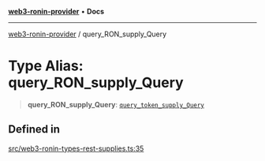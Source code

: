 [**web3-ronin-provider**](../README.md) • **Docs**

***

[web3-ronin-provider](../globals.md) / query\_RON\_supply\_Query

# Type Alias: query\_RON\_supply\_Query

> **query\_RON\_supply\_Query**: [`query_token_supply_Query`](../enumerations/query_token_supply_Query.md)

## Defined in

[src/web3-ronin-types-rest-supplies.ts:35](https://github.com/chuacw/web3-ronin-provider/blob/4a5337409914c1435eb29cf10385b5e91a5e50ae/src/web3-ronin-types-rest-supplies.ts#L35)
